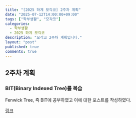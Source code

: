```yaml
---
title: "[2025 하계 모각코] 2주차 계획"
date: "2025-07-12T14:00:00+09:00"
tags: ["학부생활", "모각코"]
categories:
  - 학부생활
  - 2025 하계 모각코
description: "모각코 2주차 계획입니다."
layout: "post"
published: true
comments: true
---
```


## 2주차 계획
### BIT(Binary Indexed Tree)를 복습
Fenwick Tree, 즉 BIT에 공부하였고 이에 대한 포스트를 작성하였다.

[링크](https://sossos5989.github.io/posts/%EC%95%8C%EA%B3%A0%EB%A6%AC%EC%A6%98/%EC%9B%B0%EB%85%B8%EC%9A%B4/2/)